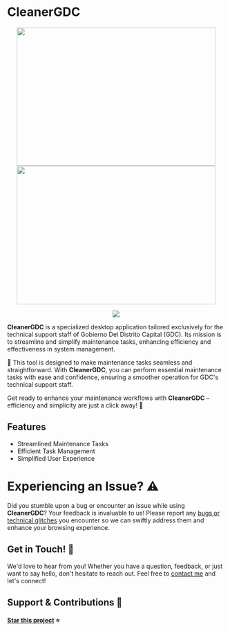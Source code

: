 # CleanerGDC

<p align="center">
  <img width="460" height="320" src="https://github.com/user-attachments/assets/cc88e5c4-be36-4f65-9273-b4df5be4826d">
  <img width="460" height="320" src="https://github.com/user-attachments/assets/32f1ec17-0377-4d97-b638-35e52d35f875">
</p>

<p align="center">
  <a href="#"><img src="https://img.shields.io/badge/python-3670A0?style=for-the-badge&logo=python&logoColor=ffdd54"/></a>
</p>

**CleanerGDC** is a specialized desktop application tailored exclusively for the technical support staff of Gobierno Del Distrito Capital (GDC). Its mission is to streamline and simplify maintenance tasks, enhancing efficiency and effectiveness in system management.

🚀 This tool is designed to make maintenance tasks seamless and straightforward. With **CleanerGDC**, you can perform essential maintenance tasks with ease and confidence, ensuring a smoother operation for GDC's technical support staff.

Get ready to enhance your maintenance workflows with **CleanerGDC** – efficiency and simplicity are just a click away! 🌟


## Features 

- Streamlined Maintenance Tasks
- Efficient Task Management
- Simplified User Experience


# Experiencing an Issue? ⚠️

Did you stumble upon a bug or encounter an issue while using **CleanerGDC**? Your feedback is invaluable to us! Please report any [bugs or technical glitches](https://github.com/caladavid/CleanerGDC/issues)  you encounter so we can swiftly address them and enhance your browsing experience. 

## Get in Touch! 📩

We'd love to hear from you! Whether you have a question, feedback, or just want to say hello, don't hesitate to reach out. Feel free to [contact me](https://github.com/caladavid) and let's connect!  

## Support & Contributions 🤲

#### [Star this project](https://github.com/caladavid/CleanerGDC) ⭐️
